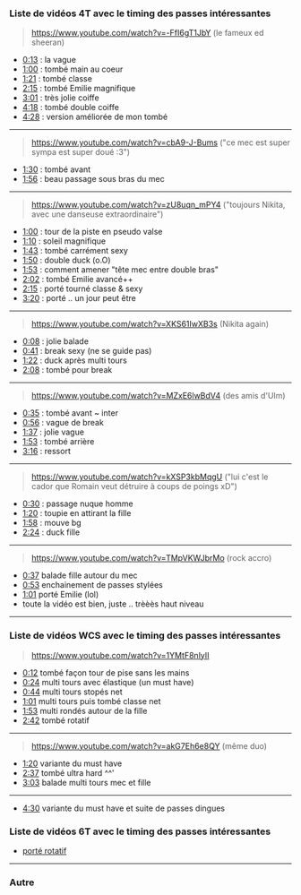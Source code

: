 ### **Liste de vidéos 4T avec le timing des passes intéressantes**


> https://www.youtube.com/watch?v=-FfI6gT1JbY (le fameux ed sheeran)

- [0:13](https://www.youtube.com/watch?v=-FfI6gT1JbY&t=0m13s) : la vague
- [1:00](https://www.youtube.com/watch?v=-FfI6gT1JbY&t=1m00s) : tombé main au coeur
- [1:21](https://www.youtube.com/watch?v=-FfI6gT1JbY&t=1m21s) : tombé classe
- [2:15](https://www.youtube.com/watch?v=-FfI6gT1JbY&t=2m15s) : tombé Emilie magnifique
- [3:01](https://www.youtube.com/watch?v=-FfI6gT1JbY&t=3m01s) : très jolie coiffe
- [4:18](https://www.youtube.com/watch?v=-FfI6gT1JbY&t=4m18s) : tombé double coiffe
- [4:28](https://www.youtube.com/watch?v=-FfI6gT1JbY&t=4m28s) : version améliorée de mon tombé

----

> https://www.youtube.com/watch?v=cbA9-J-Bums ("ce mec est super sympa est super doué :3")

- [1:30](https://www.youtube.com/watch?v=cbA9-J-Bums&t=1m30s) : tombé avant
- [1:56](https://www.youtube.com/watch?v=cbA9-J-Bums&t=1m56s) : beau passage sous bras du mec

----

> https://www.youtube.com/watch?v=zU8uqn_mPY4 ("toujours Nikita, avec une danseuse extraordinaire")

- [1:00](https://www.youtube.com/watch?v=zU8uqn_mPY4&t=1m00s) : tour de la piste en pseudo valse
- [1:10](https://www.youtube.com/watch?v=zU8uqn_mPY4&t=1m10s) : soleil magnifique
- [1:43](https://www.youtube.com/watch?v=zU8uqn_mPY4&t=1m43s) : tombé carrément sexy
- [1:50](https://www.youtube.com/watch?v=zU8uqn_mPY4&t=1m50s) : double duck (o.O)
- [1:53](https://www.youtube.com/watch?v=zU8uqn_mPY4&t=1m53s) : comment amener "tête mec entre double bras"
- [2:02](https://www.youtube.com/watch?v=zU8uqn_mPY4&t=2m02s) : tombé Emilie avancé++
- [2:15](https://www.youtube.com/watch?v=zU8uqn_mPY4&t=2m15s) : porté tourné classe & sexy
- [3:20](https://www.youtube.com/watch?v=zU8uqn_mPY4&t=3m20s) : porté .. un jour peut être

----

> https://www.youtube.com/watch?v=XKS61IwXB3s (Nikita again)

- [0:08](https://www.youtube.com/watch?v=XKS61IwXB3s&t=0m08s) : jolie balade
- [0:41](https://www.youtube.com/watch?v=XKS61IwXB3s&t=0m41s) : break sexy (ne se guide pas)
- [1:22](https://www.youtube.com/watch?v=XKS61IwXB3s&t=1m22s) : duck après multi tours
- [2:08](https://www.youtube.com/watch?v=XKS61IwXB3s&t=2m08s) : tombé pour break

----

> https://www.youtube.com/watch?v=MZxE6lwBdV4 (des amis d'Ulm)

- [0:35](https://www.youtube.com/watch?v=MZxE6lwBdV4&t=0m35s) : tombé avant ~ inter
- [0:56](https://www.youtube.com/watch?v=MZxE6lwBdV4&t=0m56s) : vague de break
- [1:37](https://www.youtube.com/watch?v=MZxE6lwBdV4&t=1m37s) : jolie vague
- [1:53](https://www.youtube.com/watch?v=MZxE6lwBdV4&t=1m53s) : tombé arrière
- [3:16](https://www.youtube.com/watch?v=MZxE6lwBdV4&t=3m16s) : ressort

----

> https://www.youtube.com/watch?v=kXSP3kbMqgU ("lui c'est le cador que Romain veut détruire à coups de poings xD")

- [0:30](https://www.youtube.com/watch?v=kXSP3kbMqgU&t=0m30s) : passage nuque homme
- [1:20](https://www.youtube.com/watch?v=kXSP3kbMqgU&t=1m20s) : toupie en attirant la fille
- [1:58](https://www.youtube.com/watch?v=kXSP3kbMqgU&t=1m58s) : mouve bg
- [2:24](https://www.youtube.com/watch?v=kXSP3kbMqgU&t=2:24s) : duck fille

----

> https://www.youtube.com/watch?v=TMpVKWJbrMo (rock accro)

- [0:37](https://www.youtube.com/watch?v=TMpVKWJbrMo&t=0m39s) balade fille autour du mec
- [0:53](https://www.youtube.com/watch?v=TMpVKWJbrMo&t=0m53s) enchainement de passes stylées
- [1:01](https://www.youtube.com/watch?v=TMpVKWJbrMo&t=1m01s) porté Emilie (lol)
- toute la vidéo est bien, juste .. trèèès haut niveau

----

### **Liste de vidéos WCS avec le timing des passes intéressantes**

> https://www.youtube.com/watch?v=1YMtF8nlyII 

- [0:12](https://www.youtube.com/watch?v=1YMtF8nlyII&t=0m12s) tombé façon tour de pise sans les mains
- [0:24](https://www.youtube.com/watch?v=1YMtF8nlyII&t=0m24s) multi tours avec élastique (un must have)
- [0:44](https://www.youtube.com/watch?v=1YMtF8nlyII&t=0m44s) multi tours stopés net
- [1:01](https://www.youtube.com/watch?v=1YMtF8nlyII&t=1m01s) multi tours puis tombé classe net 
- [1:53](https://www.youtube.com/watch?v=1YMtF8nlyII&t=1m53s) multi rondés autour de la fille
- [2:42](https://www.youtube.com/watch?v=1YMtF8nlyII&t=2m42s) tombé rotatif

----

> https://www.youtube.com/watch?v=akG7Eh6e8QY (même duo)

- [1:20](https://www.youtube.com/watch?v=akG7Eh6e8QY&t=1m20s) variante du must have
- [2:37](https://www.youtube.com/watch?v=akG7Eh6e8QY&t=2m37s) tombé ultra hard ^^'
- [3:03](https://www.youtube.com/watch?v=akG7Eh6e8QY&t=3m03s) balade multi tours mec et fille

----

- [4:30](https://www.youtube.com/watch?v=GVdT63wsCPQ&t=4m30s) variante du must have et suite de passes dingues

### **Liste de vidéos 6T avec le timing des passes intéressantes**

- [porté rotatif](https://www.youtube.com/watch?v=G2OHBokp5L0&t=1m17s)


----

### **Autre**
